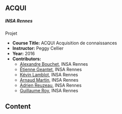 ACQUI
--------

##### INSA Rennes
Projet 

* **Course Title:** ACQUI Acquisition de connaissances
* **Instructor:** Peggy Cellier
* **Year:** 2016
* **Contributors:**
  * <a href="https://github.com/alexandre79eme">Alexandre Bouchet</a>, INSA Rennes
  * <a href="https://github.com/Fermivor">Étienne Geantet</a>, INSA Rennes
  * <a href="https://github.com/klamblot">Kévin Lamblot</a>, INSA Rennes
  * <a href="https://github.com/Zeldarck">Arnaud Martin</a>, INSA Rennes
  * <a href="https://github.com/kandohar">Adrien Reuzeau</a>, INSA Rennes
  * <a href="https://github.com/guroy">Guillaume Roy</a>, INSA Rennes

Content
----

